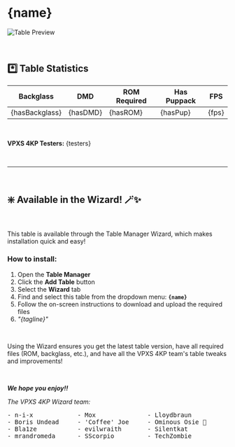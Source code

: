 # {name}

![Table Preview](../../images/{previewImageName})

<br>

## *️⃣  Table Statistics

| Backglass | DMD | ROM Required | Has Puppack | FPS |
|-----------|-----|-----|-----|-----|
| {hasBackglass} | {hasDMD} | {hasROM} | {hasPup} | {fps} |

<br>

**VPXS 4KP Testers:**
{testers}

<br>

---

<br>

## ❇️ Available in the Wizard! 🪄✨

<br>

This table is available through the Table Manager Wizard, which makes installation quick and easy!

### How to install:

1.  Open the **Table Manager**
2.  Click the **Add Table** button
3.  Select the **Wizard** tab
4.  Find and select this table from the dropdown menu: **`{name}`**
5.  Follow the on-screen instructions to download and upload the required files
6. *"{tagline}"*

<br>

Using the Wizard ensures you get the latest table version, have all required files (ROM, backglass, etc.), and have all the VPXS 4KP team's table tweaks and improvements!

<br>

__*We hope you enjoy!!*__

*The VPXS 4KP Wizard team:*
<pre>
- n-i-x            - Mox              - Lloydbraun
- Boris Undead     - 'Coffee' Joe     - Ominous Osie 🌸
- Bla1ze           - evilwraith       - Silentkat        
- mrandromeda      - SScorpio         - TechZombie
</pre>


<br>
<br>
<br>
<br>
<br>
